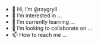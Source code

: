 - 👋 Hi, I’m @raygryll
- 👀 I’m interested in ...
- 🌱 I’m currently learning ...
- 💞️ I’m looking to collaborate on ...
- 📫 How to reach me ...

<!---
raygryll/raygryll is a ✨ special ✨ repository because its `README.md` (this file) appears on your GitHub profile.
You can click the Preview link to take a look at your changes.
--->
